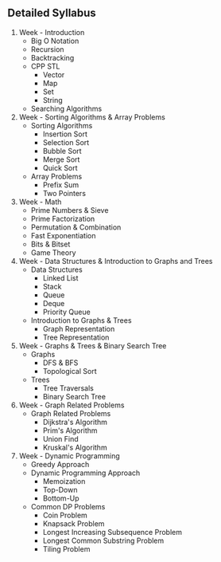 ## Detailed Syllabus

<ol type="1">
    <li>
        Week - Introduction
        <ul>
            <li>Big O Notation</li>
            <li>Recursion</li>
            <li>Backtracking</li>
            <li>CPP STL
                <ul>
                    <li>Vector</li>
                    <li>Map</li>
                    <li>Set</li>
                    <li>String</li>
                </ul>
            </li>
            <li>Searching Algorithms</li>
        </ul>
    </li>
    <li>
        Week - Sorting Algorithms & Array Problems
        <ul>
            <li>Sorting Algorithms
                <ul>
                    <li>Insertion Sort</li>
                    <li>Selection Sort</li>
                    <li>Bubble Sort</li>
                    <li>Merge Sort</li>
                    <li>Quick Sort</li>
                </ul>
            </li>
            <li>Array Problems
                <ul>
                    <li>Prefix Sum</li>
                    <li>Two Pointers</li>
                </ul>
            </li>
        </ul>
    </li>
    <li>
        Week - Math
        <ul>
            <li>Prime Numbers & Sieve</li>
            <li>Prime Factorization</li>
            <li>Permutation & Combination</li>
            <li>Fast Exponentiation</li>
            <li>Bits & Bitset</li>
            <li>Game Theory</li>
        </ul>
    </li>
    <li>
        Week - Data Structures & Introduction to Graphs and Trees
        <ul>
            <li>Data Structures
                <ul>
                    <li>Linked List</li>
                    <li>Stack</li>
                    <li>Queue</li>
                    <li>Deque</li>
                    <li>Priority Queue</li>
                </ul>
            </li>
            <li>Introduction to Graphs & Trees
                <ul>
                    <li>Graph Representation</li>
                    <li>Tree Representation</li>
                </ul>
            </li>
        </ul>
    </li>
    <li>
        Week - Graphs & Trees & Binary Search Tree
        <ul>
            <li>
                Graphs
                <ul>
                    <li>DFS & BFS</li>
                    <li>Topological Sort</li>
                </ul>
            </li>
            <li>
                Trees
                <ul>
                    <li>Tree Traversals</li>
                    <li>Binary Search Tree</li>
                </ul>
            </li>
        </ul>
    </li>
    <li>
        Week - Graph Related Problems
        <ul>
            <li>
                Graph Related Problems
                <ul>
                    <li>Dijkstra's Algorithm</li>
                    <li>Prim's Algorithm</li>
                    <li>Union Find</li>
                    <li>Kruskal's Algorithm</li>
                </ul>
            </li>
        </ul>
    </li>
    <li>
        Week - Dynamic Programming
        <ul>
            <li>Greedy Approach</li>
            <li>
                Dynamic Programming Approach
                <ul>
                    <li>Memoization</li>
                    <li>Top-Down</li>
                    <li>Bottom-Up</li>
                </ul>
            </li>
            <li>
                Common DP Problems
                <ul>
                    <li>Coin Problem</li>
                    <li>Knapsack Problem</li>
                    <li>Longest Increasing Subsequence Problem</li>
                    <li>Longest Common Substring Problem</li>
                    <li>Tiling Problem</li>
                </ul>
            </li>
        </ul>
    </li>
</ol>

